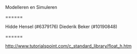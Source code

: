 Modelleren en Simuleren

======

Hidde Hensel (#6379176)
Diederik Beker (#10190848)


======


http://www.tutorialspoint.com/c_standard_library/float_h.htm
